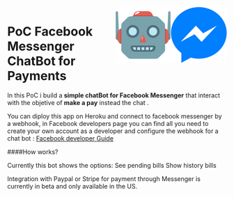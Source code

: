 <img src="messenger.png" align="right" />
<img src="bot.png" align="right" />

# PoC Facebook Messenger ChatBot for Payments

In this PoC i build a **simple chatBot for Facebook Messenger** that interact with the objetive of **make a pay** instead the chat . 

You can diploy this app on Heroku and connect to facebook messenger by a webhook, in Facebook developers page you can find all you need to create your own account as a developer and configure the webhook for a chat bot : 
[Facebook developer Guide][1]

####How works?

Currently this bot shows the options: 
See pending bills 
Show history bills

Integration with Paypal or Stripe for payment through Messenger is currently in beta and only available in the US.


[1]: https://developers.facebook.com/docs/messenger-platform/getting-started